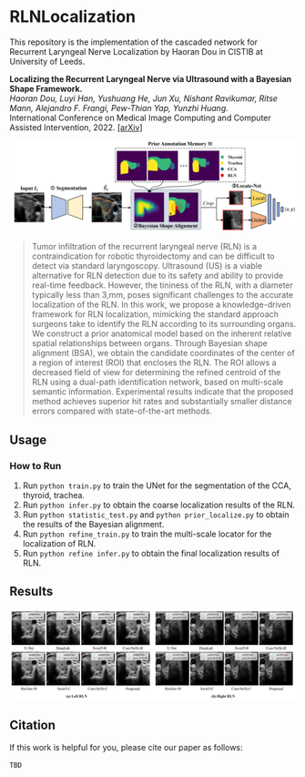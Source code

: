 # RLNLocalization
This repository is the implementation of the cascaded network for Recurrent Laryngeal Nerve Localization by Haoran Dou in CISTIB at University of Leeds.

**Localizing the Recurrent Laryngeal Nerve via Ultrasound with a Bayesian Shape Framework.**  
*Haoran Dou, Luyi Han, Yushuang He, Jun Xu, Nishant Ravikumar, Ritse Mann, Alejandro F. Frangi, Pew-Thian Yap, Yunzhi Huang.*  
International Conference on Medical Image Computing and Computer Assisted Intervention, 2022. [[arXiv]](https://arxiv.org/pdf/2206.15254.pdf)

![framework](framework.png)
> Tumor infiltration of the recurrent laryngeal nerve (RLN) is a contraindication for robotic thyroidectomy and can be difficult to detect via standard laryngoscopy. Ultrasound (US) is a viable alternative for RLN detection due to its safety and ability to provide real-time feedback. However, the tininess of the RLN, with a diameter typically less than 3,mm, poses significant challenges to the accurate localization of the RLN. In this work, we propose a knowledge-driven framework for RLN localization, mimicking the standard approach surgeons take to identify the RLN according to its surrounding organs. We construct a prior anatomical model based on the inherent relative spatial relationships between organs. Through Bayesian shape alignment (BSA), we obtain the candidate coordinates of the center of a region of interest (ROI) that encloses the RLN. The ROI allows a decreased field of view for determining the refined centroid of the RLN using a dual-path identification network, based on multi-scale semantic information. Experimental results indicate that the proposed method achieves superior hit rates and substantially smaller distance errors compared with state-of-the-art methods. 

## Usage

### How to Run
1. Run `python train.py` to train the UNet for the segmentation of the CCA, thyroid, trachea.
2. Run `python infer.py` to obtain the coarse localization results of the RLN.
3. Run `python statistic_test.py` and `python prior_localize.py` to obtain the results of the Bayesian alignment.
4. Run `python refine_train.py` to train the multi-scale locator for the localization of RLN.
5. Run `python refine infer.py` to obtain the final localization results of RLN.

## Results
![Results](Result_h.png)

## Citation
If this work is helpful for you, please cite our paper as follows:
```
TBD
```
